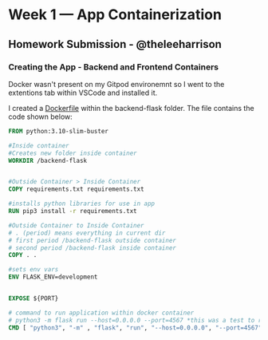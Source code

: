 # Week 1 — App Containerization
## Homework Submission - @theleeharrison

### Creating the App - Backend and Frontend Containers

Docker wasn't present on my Gitpod environemnt so I went to the extentions tab within VSCode and installed it.

I created a [Dockerfile](https://github.com/theleeharrison/aws-bootcamp-cruddur-2023/blob/main/backend-flask/Dockerfile) within the backend-flask folder. The file contains the code shown below:

```dockerfile
FROM python:3.10-slim-buster

#Inside container
#Creates new folder inside container
WORKDIR /backend-flask


#Outside Container > Inside Container
COPY requirements.txt requirements.txt

#installs python libraries for use in app
RUN pip3 install -r requirements.txt

#Outside Container to Inside Container
# . (period) means everything in current dir
# first period /backend-flask outside container
# second period /backend-flask inside container
COPY . .

#sets env vars
ENV FLASK_ENV=development


EXPOSE ${PORT}

# command to run application within docker container
# python3 -m flask run --host=0.0.0.0 --port=4567 *this was a test to run in local gitpod*
CMD [ "python3", "-m" , "flask", "run", "--host=0.0.0.0", "--port=4567"]```


